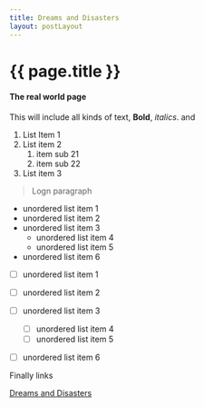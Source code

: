 ```yaml
---
title: Dreams and Disasters
layout: postLayout
---
```


# {{ page.title }}


#### The real world page

This will include all kinds of text, **Bold**, *italics*. and

1. List Item 1
1. List item 2
	1. item sub 21
	1. item sub 22
1. List item 3

>Logn paragraph

- unordered list item 1
- unordered list item 2
- unordered list item 3
	- unordered list item 4
	- unordered list item 5 
- unordered list item 6

- [ ] unordered list item 1
- [ ] unordered list item 2
- [ ] unordered list item 3
	- [ ] unordered list item 4
	- [ ] unordered list item 5 
- [ ] unordered list item 6


Finally links

[Dreams and Disasters](/testGitHubPage2/posts/DreamDisasters/DreamsDisastersLP.html)
